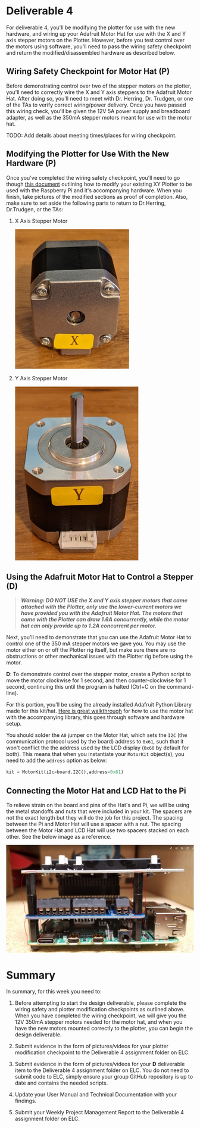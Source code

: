# Deliverable 4

For deliverable 4, you'll be modifying the plotter for use with the new hardware, and wiring up your Adafruit Motor Hat for use with the X and Y axis stepper motors on the Plotter. However, before you test control over the motors using software, you'll need to pass the wiring safety checkpoint and return the modified/disassembled hardware as described below.

## Wiring Safety Checkpoint for Motor Hat (P)

Before demonstrating control over two of the stepper motors on the plotter, you'll need to correctly wire the X and Y axis steppers to the Adafruit Motor Hat. After doing so, you'll need to meet with Dr. Herring, Dr. Trudgen, or one of the TAs to verify correct wiring/power delivery. Once you have passed this wiring check, you'll be given the 12V 5A power supply and breadboard adapter, as well as the 350mA stepper motors meant for use with the motor hat.

TODO: Add details about meeting times/places for wiring checkpoint.

## Modifying the Plotter for Use With the New Hardware (P)

Once you've completed the wiring safety checkpoint, you'll need to go though [this document](setup/plotter_modification.md) outlining how to modify your existing XY Plotter to be used with the Raspberry Pi and it's accompanying hardware. When you finish, take pictures of the modified sections as proof of completion. Also, make sure to set aside the following parts to return to Dr.Herring, Dr.Trudgen, or the TAs:

1. X Axis Stepper Motor

    ![X Axis Stepper](resources/xaxisstepper.jpg)

2. Y Axis Stepper Motor

    ![Y Axis Stepper](resources/yaxisstepper.jpg)

## Using the Adafruit Motor Hat to Control a Stepper (D)

>***Warning: DO NOT USE the X and Y axis stepper motors that came attached with the Plotter, only use the lower-current motors we have provided you with the Adafruit Motor Hat. The motors that came with the Plotter can draw 1.6A concurrently, while the motor hat can only provide up to 1.2A concurrent per motor.***

Next, you'll need to demonstrate that you can use the Adafruit Motor Hat to control one of the 350 mA stepper motors we gave you. You may use the motor either on or off the Plotter rig itself, but make sure there are no obstructions or other mechanical issues with the Plotter rig before using the motor.

**D**: To demonstrate control over the stepper motor, create a Python script to move the motor clockwise for 1 second, and then counter-clockwise for 1 second, continuing this until the program is halted (Ctrl+C on the command-line).

For this portion, you'll be using the already installed Adafruit Python Library made for this kit/hat. [Here is great walkthrough](https://learn.adafruit.com/adafruit-dc-and-stepper-motor-hat-for-raspberry-pi/using-stepper-motors) for how to use the motor hat with the accompanying library, this goes through software and hardware setup. 

You should solder the `A0` jumper on the Motor Hat, which sets the `I2C` (the communication protocol used by the board) address to `0x61`, such that it won't conflict the the address used by the LCD display (`0x60` by default for both). This means that when you instantiate your `MotorKit` object(s), you need to add the `address` option as below:

```python
kit = MotorKit(i2c=board.I2C(),address=0x61)
```
## Connecting the Motor Hat and LCD Hat to the Pi

To relieve strain on the board and pins of the Hat's and Pi, we will be using the metal standoffs and nuts that were included in your kit. The spacers are not the exact length but they will do the job for this project. The spacing between the Pi and Motor Hat will use a spacer with a nut. The spacing between the Motor Hat and LCD Hat will use two spacers stacked on each other. See the below image as a reference.

![Standoffs](resources/standoffs.JPG)

# Summary

In summary, for this week you need to:

1. Before attempting to start the design deliverable, please complete the wiring safety and plotter modification checkpoints as outlined above. When you have completed the wiring checkpoint, we will give you the 12V 350mA stepper motors needed for the motor hat, and when you have the new motors mounted correctly to the plotter, you can begin the design deliverable.

2. Submit evidence in the form of pictures/videos for your plotter modification checkpoint to the Deliverable 4 assignment folder on ELC.

3. Submit evidence in the form of pictures/videos for your **D** deliverable item to the Deliverable 4 assignment folder on ELC. You do not need to submit code to ELC, simply ensure your group GitHub repository is up to date and contains the needed scripts.

4. Update your User Manual and Technical Documentation with your findings.

5. Submit your Weekly Project Management Report to the Deliverable 4 assignment folder on ELC.

